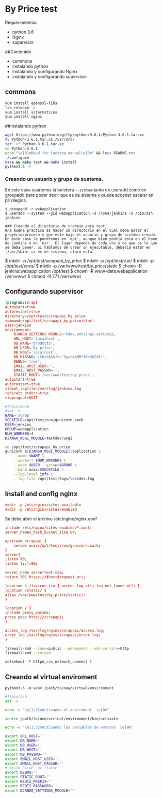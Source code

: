 By Price test
============

Requerimientos:
- python 3.6
- Nginx
- supervisor

##Contenido
- commons
- Instalando python
- Instalando y configurando Nginx
-  Instalando y configurando supervisor 

## commons
```sh
yum install openssl-libs
lsb_release -a
yum install alternatives
yum install nginx
```

##instalando python

```sh
wget https://www.python.org/ftp/python/3.6.1/Python-3.6.1.tar.xz
mv Python-3.6.1.tar.xz /usr/src/
tar -xf Python-3.6.1.tar.xz
cd Python-3.6.1
echo "\e[31mRead the fucking manual\e[0m" && less README.rst
./configure
make && make test && make install
python3.6 -V
```

### Creando un usuario y grupo de sustema.
En este caso usaremos la bandera `--system` tanto en useradd como en groupadd para poder decir que es de sistema y pueda acceder escalar en privilegios.
```
$ groupadd -r webapplication
$ useradd --system --gid webapplication -d /home/jenkins -s /bin/zsh jenkins

### Creando el directorio de trabajo para test
Una buena practica es hacer un directorio en el cual deba estar el proyecto/proceso y que este bajo el usuario y grupo de sistema creado. En este caso lo pondremos en `opt`, aunque bien podría esta en el home de jenkins o en `usr`. El lugar depende de cada uno y de que es lo que se deba poner. Si hablamos de crear un ejecutable, deberia estar en [/usr/sbin] si es de sistema, claro esta.
```
$ mkdir -p /opt/test/scrapapi_by_price
$ mkdir -p /opt/test/run/
$ mkdir -p /opt/test/envs/
$ mkdir -p /var/www/test/by_price/static
$ chown -R jenkins:webapplication /opt/test
$ chown -R www-data:webapplication /var/www/
$ chmod -R 771 /var/www/


## Configurando supervisor
```conf
[program:scrap]
autostart=true
autorestart=true
directory=/opt/test/scrapapi_by_price
command=/opt/test/scrapapi_by_price/start
user=jenkins
environment=
    DJANGO_SETTINGS_MODULE='tdev.settings.settings,
    URL_HOST='localhost',
    DB_NAME='products',
    DB_USER='by_price',
    DB_HOST='localhost',
    DB_PASSWD='jSKzh6&&*Sc^3yv!44MM*3BeSKZ95c',
    DEBUG='true',
    EMAIL_HOST_USER='',
    EMAIL_HOST_PASSWD='',
    STATIC_ROOT='/var/www/test/by_price',
autostart=true
autorestart=true
stdout_logfile=/var/log/jenkins.log
redirect_stderr=true
stopsignal=QUIT
```

```sh
#!/bin/bash
#set -x
NAME='scrap'
SOCKFILE=/opt/test/run/gunicorn.sock
USER=jenkins
GROUP=webapplication
NUM_WORKERS=4
DJANGO_WSGI_MODULE=testdev:wsgi

cd /opt/test/scrapapi_by_price
gunicorn ${DJANGO_WSGI_MODULE}:application \
    --name $NAME \
    --workers $NUM_WORKERS \
    --user $USER --group=$GROUP \
    --bind unix:$SOCKFILE \
    --log-level info \
    --log-file /opt/test/logs/testdev.log
```

## Install and config nginx


```conf
mkdir -p /etc/nginx/sites-available
mkdir -p /etc/nginx/sites-enabled
```

Se debe abrir el archivo /etc/nginx/nginx.conf

```conf
include /etc/nginx/sites-enabled/*.conf;
server_names_hash_bucket_size 64;
```


```conf
upstream scrapapi {
    server unix:/opt/test/run/gunicorn.sock;
}
server{
listen 80;
listen [::]:80;

server_name servertest.com;
return 301 https://$host$request_uri;

location = /favicon.ico { access_log off; log_not_found off; }
location /static/ {
alias /var/www/test/by_price/static/;
}

location / {
include proxy_params;
proxy_pass http://scrapapi;
}

access_log /var/log/nginx/scrapapi/access.log;
error_log /var/log/nginx/scrapapi/error.log;
}

```

```sh
firewall-cmd --zone=public --permanent --add-service=http
firewall-cmd --reload
```

```sh
setsebool -P httpd_can_network_connect 1
```
## Creando el virtual enviroment

```
python3.6 -m venv /path/to/new/virtual/environment
```

```sh
#!/bin/zsh
set -x

echo -e "\e[1;32mActivando el enviroment  \e[0m"

source /path/to/new/virtual/environment/bin/activate

echo -e "\e[1;32mActivando las variables de entorno  \e[0m"

export URL_HOST=''
export DB_NAME=''
export DB_USER=''
export DB_HOST=''
export DB_PASSWD=''
export EMAIL_HOST_USER=''
export EMAIL_HOST_PASSWD=''
# write 'true' or 'false'
export DEBUG=''
export STATIC_ROOT=''
export REDIS_PREFIX=''
export REDIS_PASSWORD=''
export DJANGO_SETTINGS_MODULE=''
```
